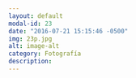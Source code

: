```yaml
---
layout: default
modal-id: 23
date: "2016-07-21 15:15:46 -0500"
img: 23p.jpg
alt: image-alt
category: Fotografía
description:
---
```

